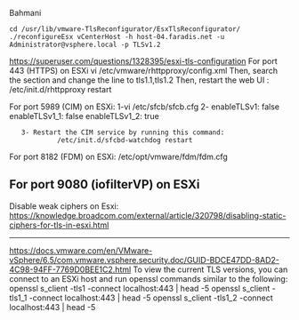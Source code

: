 Bahmani
```
cd /usr/lib/vmware-TlsReconfigurator/EsxTlsReconfigurator/
./reconfigureEsx vCenterHost -h host-04.faradis.net -u Administrator@vsphere.local -p TLSv1.2
```


https://superuser.com/questions/1328395/esxi-tls-configuration
For port 443 (HTTPS) on ESXi
        vi /etc/vmware/rhttpproxy/config.xml
        Then, search the <ssl> section and change the line
                <!-- <protocols>tls1.0,tls1.1,tls1.2</protocols> -->
        to
                <protocols>tls1.1,tls1.2</protocols>
        Then, restart the web UI :
                /etc/init.d/rhttpproxy restart

For port 5989 (CIM) on ESXi:
       1-vi /etc/sfcb/sfcb.cfg
       2- enableTLSv1: false
          enableTLSv1_1: false
          enableTLSv1_2: true

       3- Restart the CIM service by running this command:
                /etc/init.d/sfcbd-watchdog restart

For port 8182 (FDM) on ESXi:
         /etc/opt/vmware/fdm/fdm.cfg


For port 9080 (iofilterVP) on ESXi
-------------------------------------------------------------------------------------------------------------------
Disable weak ciphers on Esxi:
https://knowledge.broadcom.com/external/article/320798/disabling-static-ciphers-for-tls-in-esxi.html


--------------------------------------------------------------------------------------------------------------------

https://docs.vmware.com/en/VMware-vSphere/6.5/com.vmware.vsphere.security.doc/GUID-BDCE47DD-8AD2-4C98-94FF-7769D0BEE1C2.html
To view the current TLS versions, you can connect to an ESXi host and run openssl commands similar to the following:
openssl s_client -tls1 -connect localhost:443 | head -5
openssl s_client -tls1_1 -connect localhost:443 | head -5
openssl s_client -tls1_2 -connect localhost:443 | head -5

